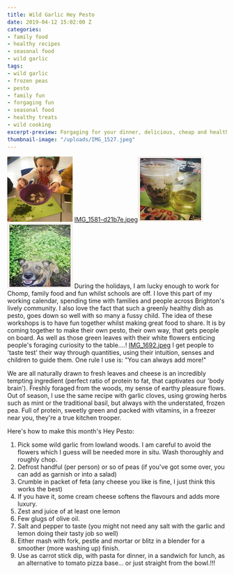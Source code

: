 ```yaml
---
title: Wild Garlic Hey Pesto
date: 2019-04-12 15:02:00 Z
categories:
- family food
- healthy recipes
- seasonal food
- wild garlic
tags:
- wild garlic
- frozen peas
- pesto
- family fun
- forgaging fun
- seasonal food
- healthy treats
- wild cooking
excerpt-preview: Forgaging for your dinner, delicious, cheap and healthy too!
thumbnail-image: "/uploads/IMG_1527.jpeg"
---
```


![IMG_1558.jpeg](/uploads/IMG_1558.jpeg)
[IMG_1581-d21b7e.jpeg](/uploads/IMG_1581-d21b7e.jpeg)![IMG_1541.jpeg](/uploads/IMG_1541.jpeg)![IMG_1524.jpeg](/uploads/IMG_1524.jpeg)
During the holidays, I am lucky enough to work for Chomp, family food and fun whilst schools are off.  I love this part of my working calendar, spending time with families and people across Brighton's lively community. I also love the fact that such a greenly healthy dish as pesto, goes down so well with so many a fussy child.  The idea of these workshops is to have fun together whilst making great food to share.  It is by coming together to make their own pesto, their own way, that gets people on board.  As well as those green leaves with their white flowers enticing people's foraging curiosity to the table....!
[IMG_1692.jpeg](/uploads/IMG_1692.jpeg)
I get people to 'taste test' their way through quantities, using their intuition, senses and children to guide them.  One rule I use is: "You can always add more!"

We are all naturally drawn to fresh leaves and cheese is an incredibly tempting ingredient (perfect ratio of protein to fat, that captivates our 'body brain'). Freshly foraged from the woods, my sense of earthy pleasure flows.  Out of season, I use the same recipe with garlic cloves, using growing herbs such as mint or the traditional basil, but always with the understated, frozen pea.  Full of protein, sweetly green and packed with vitamins, in a freezer near you, they're a true kitchen trooper.

Here's how to make this month's Hey Pesto:

1.  Pick some wild garlic from lowland woods. I am careful to avoid the flowers which I guess will be needed more in situ. Wash thoroughly and roughly chop.
2. Defrost handful (per person) or so of peas (if you've got some over, you can add as garnish or into a salad)
3.  Crumble in packet of feta (any cheese you like is fine, I just think this works the best)
4. If you have it, some cream cheese softens the flavours and adds more luxury.
5. Zest and juice of at least one lemon
6. Few glugs of olive oil.
7. Salt and pepper to taste (you might not need any salt with the garlic and lemon doing their tasty job so well)
8. Either mash with fork, pestle and mortar or blitz in a blender for a smoother (more washing up) finish.
9. Use as carrot stick dip, with pasta for dinner, in a sandwich for lunch, as an alternative to tomato pizza base... or just straight from the bowl.!!!